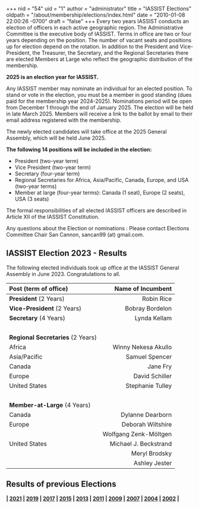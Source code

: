 +++
nid = "54"
uid = "1"
author = "administrator"
title = "IASSIST Elections"
oldpath = "/about/membership/elections/index.html"
date = "2010-01-08 22:00:26 -0700"
draft = "false"
+++
Every two years IASSIST conducts an election of officers in each active geographic region. The Administrative Committee is the executive body of IASSIST. Terms in office are two or four years depending on the position. The number of vacant seats and positions up for election depend on the rotation. In addition to the President and Vice-President, the Treasurer, the Secretary, and the Regional Secretaries there are elected Members at Large who reflect the geographic distribution of the membership.

**2025 is an election year for IASSIST.** 

Any IASSIST member may nominate an individual for an elected position. To stand or vote in the election, you must be a member in good standing (dues paid for the membership year 2024-2025). Nominations period will be open from December 1 through the end of January 2025. The election will be held in late March 2025. Members will receive a link to the ballot by email to their email address registered with the membership. <!-- Candidate bios are made available before the voting begins (see below).-->

<!--
Membership dues must be paid by March DD (candidates) or March DD (to vote). 
-->

The newly elected candidates will take office at the 2025 General Assembly, which will be held June 2025.

**The following 14 positions will be included in the election:**

- President (two-year term)
- Vice President (two-year term)
- Secretary (four-year term)
- Regional Secretaries for Africa, Asia/Pacific, Canada, Europe, and USA (two-year terms)
- Member at large (four-year terms): Canada (1 seat), Europe (2 seats), USA (3 seats)

The formal responsibilities of all elected IASSIST officers are described in Article XII of the IASSIST Constitution.

<!--
<a class="btn btn-template-main" href="/about/2025-election-bios/" >Slate of 2025 candidates and their biographies</a> <br /><br />
-->

<!--To nominate a candidate, or ask--> 
Any questions about the Election or nominations
: Please contact Elections Committee Chair San Cannon, sancan99 (at) gmail.com.

## IASSIST Election 2023 - Results

<!--IASSIST recently conducted its election of officers and additional members of the Administrative Committee, with--> The following elected individuals <!--taking--> took up office at the IASSIST General Assembly in June 2023. <!--Newly elected officials are listed below.--> Congratulations to all.

|Post (term of office)|Name of Incumbent|
|:---|---:|
| **President** (2 Years)		| Robin Rice |
| **Vice-President** (2 Years)	| Bobray Bordelon |
| **Secretary** (4 Years)		| Lynda Kellam |
| &nbsp;|&nbsp; |
|**Regional Secretaries** (2 Years)|&nbsp;|
| Africa		| Winny Nekesa Akullo |
| Asia/Pacific	| Samuel Spencer |
| Canada		| Jane Fry |
| Europe		| David Schiller |
| United States	| Stephanie Tulley |
| &nbsp;|&nbsp; |
|**Member-at-Large** (4 Years)|&nbsp;|
| Canada		| Dylanne Dearborn |
| Europe		| Deborah Wiltshire |
| &nbsp;		| Wolfgang Zenk-Möltgen |
| United States	| Michael J. Beckstrand |
| &nbsp;		| Meryl Brodsky |
| &nbsp;		| Ashley Jester |


## Results of previous Elections

**| [2021](/about/iassist-election-2021-results) | [2019](/about/iassist-election-2019-results) | [2017](/about/iassist-election-2017-results) | [2015](/about/iassist-election-2015-results) | [2013](/about/iassist-election-2013-results) | [2011](/about/iassist-election-2011-results) | [2009](/about/iassist-election-2009-results) | [2007](/about/iassist-election-2007-results) | [2004](/about/iassist-election-2004-results) | [2002](/about/iassist-election-2002-results) |**

 
